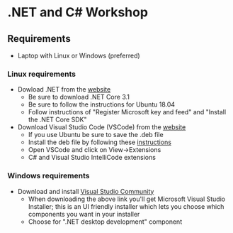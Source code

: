 # .NET and C# Workshop

## Requirements
* Laptop with Linux  or Windows (preferred)
### Linux requirements
* Dowload .NET from the [website](https://dotnet.microsoft.com/download)
  * Be sure to download .NET Core 3.1
  * Be sure to follow the instructions for Ubuntu 18.04
  * Follow instructions of "Register Microsoft key and feed" and "Install the .NET Core SDK"
* Download Visual Studio Code (VSCode) from the [website](https://code.visualstudio.com/)
  * If you use Ubuntu be sure to save the .deb file
  * Install the deb file by following these [instructions](https://code.visualstudio.com/docs/setup/linux#_debian-and-ubuntu-based-distributions)
  * Open VSCode and click on View->Extensions
  * C# and Visual Studio IntelliCode extensions

### Windows requirements
* Download and install [Visual Studio Community](https://visualstudio.microsoft.com/)
  * When downloading the above link you'll get Microsoft Visual Studio Installer; this is an UI friendly installer which lets you choose which components you want in your installer
  * Choose for ".NET desktop development" component
